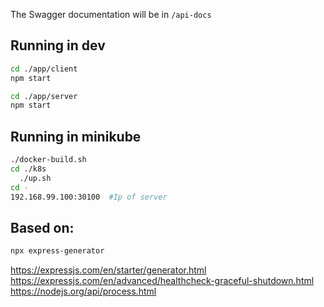 The Swagger documentation will be in `/api-docs`


## Running in dev
```bash
cd ./app/client
npm start
```

```bash
cd ./app/server
npm start
```

## Running in minikube
```bash
./docker-build.sh
cd ./k8s
  ./up.sh
cd -
192.168.99.100:30100  #Ip of server
```




## Based on:

```bash
npx express-generator

```

https://expressjs.com/en/starter/generator.html
https://expressjs.com/en/advanced/healthcheck-graceful-shutdown.html
https://nodejs.org/api/process.html
